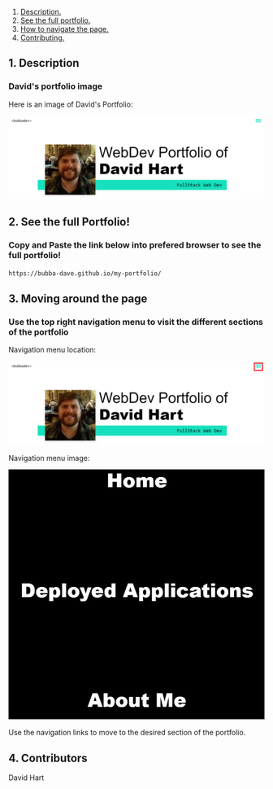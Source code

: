 1. [ Description. ](#desc)
2. [ See the full portfolio. ](#web-address)
3. [ How to navigate the page. ](#usage)
4. [ Contributing. ](#contributing)


<a name="desc"></a>
## 1. Description


### David's portfolio image


Here is an image of David's Portfolio:

![Top-Page-Area](./assets/images/portfolio1.PNG?raw=true "Top-Page-Area")


<a name="web-address"></a>
## 2. See the full Portfolio!

### Copy and Paste the link below into prefered browser to see the full portfolio! 

```html
https://bubba-dave.github.io/my-portfolio/
```
<a name="usage"></a>
## 3. Moving around the page


### Use the top right navigation menu to visit the different sections of the portfolio

Navigation menu location:

![nav-menu](./assets/images/portfolio2.png?raw=true "Navigational Menu")

Navigation menu image:

![nav-menu](./assets/images/navmenu.PNG?raw=true "Navigational Menu")

Use the navigation links to move to the desired section of the portfolio.

<a name="Bulit By"></a>
## 4. Contributors 
David Hart